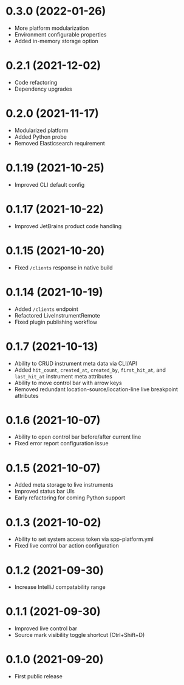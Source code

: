 # 0.3.0 (2022-01-26)
- More platform modularization
- Environment configurable properties
- Added in-memory storage option

# 0.2.1 (2021-12-02)
- Code refactoring
- Dependency upgrades

# 0.2.0 (2021-11-17)
- Modularized platform
- Added Python probe
- Removed Elasticsearch requirement

# 0.1.19 (2021-10-25)
- Improved CLI default config

# 0.1.17 (2021-10-22)
- Improved JetBrains product code handling

# 0.1.15 (2021-10-20)
- Fixed `/clients` response in native build

# 0.1.14 (2021-10-19)
- Added `/clients` endpoint
- Refactored LiveInstrumentRemote
- Fixed plugin publishing workflow

# 0.1.7 (2021-10-13)
- Ability to CRUD instrument meta data via CLI/API
- Added `hit_count`, `created_at`, `created_by`, `first_hit_at`, and `last_hit_at` instrument meta attributes 
- Ability to move control bar with arrow keys
- Removed redundant location-source/location-line live breakpoint attributes

# 0.1.6 (2021-10-07)
- Ability to open control bar before/after current line
- Fixed error report configuration issue

# 0.1.5 (2021-10-07)
- Added meta storage to live instruments
- Improved status bar UIs
- Early refactoring for coming Python support

# 0.1.3 (2021-10-02)
- Ability to set system access token via spp-platform.yml
- Fixed live control bar action configuration

# 0.1.2 (2021-09-30)
- Increase IntelliJ compatability range

# 0.1.1 (2021-09-30)
- Improved live control bar
- Source mark visibility toggle shortcut (Ctrl+Shift+D)

# 0.1.0 (2021-09-20)
- First public release
